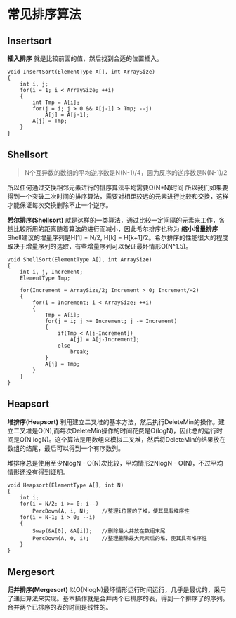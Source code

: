 # 常见排序算法


## Insertsort
**插入排序** 就是比较前面的值，然后找到合适的位置插入。
```
void InsertSort(ElementType A[], int ArraySize)
{
	int i, j;
	for(i = 1; i < ArraySize; ++i)
	{
		int Tmp = A[i];
		for(j = i; j > 0 && A[j-1] > Tmp; --j)
			A[j] = A[j-1];
		A[j] = Tmp;
	}
}
```

## Shellsort
>N个互异数的数组的平均逆序数是N(N-1)/4，因为反序的逆序数是N(N-1)/2

所以任何通过交换相邻元素进行的排序算法平均需要Ω(N*N)时间
所以我们如果要得到一个突破二次时间的排序算法，需要对相距较远的元素进行比较和交换，这样才能保证每次交换删除不止一个逆序。

**希尔排序(Shellsort)** 就是这样的一类算法，通过比较一定间隔的元素来工作，各趟比较所用的距离随着算法的进行而减小，因此希尔排序也称为 **缩小增量排序**
Shell建议的增量序列是H[1] = N/2, H[k] = H[k+1]/2。希尔排序的性能很大的程度取决于增量序列的选取，有些增量序列可以保证最坏情形O(N^1.5)。

```
void ShellSort(ElementType A[], int ArraySize)
{
	int i, j, Increment;
	ElementType Tmp;

	for(Increment = ArraySize/2; Increment > 0; Increment/=2)
	{
		for(i = Increment; i < ArraySize; ++i)
		{
			Tmp = A[i];
			for(j = i; j >= Increment; j -= Increment)
			{
				if(Tmp < A[j-Increment])
					A[j] = A[j-Increment];
				else
					break;
			}
			A[j] = Tmp;
		}
	}
}
```

## Heapsort
**堆排序(Heapsort)** 利用建立二叉堆的基本方法，然后执行DeleteMin的操作。建立二叉堆是O(N),而每次DeleteMin操作的时间花费是O(logN)，因此总的运行时间是O(N logN)。这个算法是用数组来模拟二叉堆，然后将DeleteMin的结果放在数组的结尾，最后可以得到一个有序数列。

堆排序总是使用至少NlogN - O(N)次比较，平均情形2NlogN - O(N)，不过平均情形还没有得到证明。

```
void Heapsort(ElementType A[], int N)
{
	int i;
	for(i = N/2; i >= 0; i--)
		PercDown(A, i, N);    //整理i位置的子堆，使其具有堆序性
	for(i = N-1; i > 0; --i)
	{
		Swap(&A[0], &A[i]);   //删除最大并放在数组末尾
		PercDown(A, 0, i);    //整理删除最大元素后的堆，使其具有堆序性
	}
}
```

## Mergesort
**归并排序(Mergesort)** 以O(NlogN)最坏情形运行时间运行，几乎是最优的，采用了递归算法来实现。基本操作就是合并两个已排序的表，得到一个排序了的序列。合并两个已排序的表的时间是线性的。
